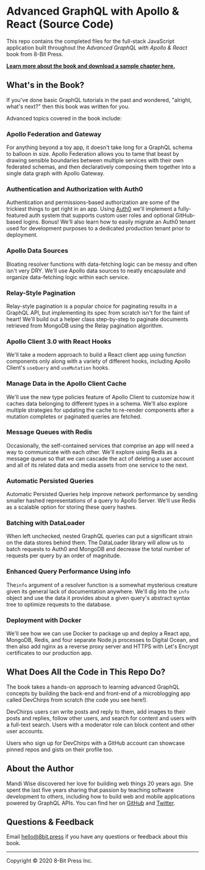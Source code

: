 # Advanced GraphQL with Apollo & React (Source Code)

This repo contains the completed files for the full-stack JavaScript application built throughout the _Advanced GraphQL with Apollo & React_ book from 8-Bit Press.

**[Learn more about the book and download a sample chapter here.](https://8bit.press/book/advanced-graphql)**

## What's in the Book?

If you've done basic GraphQL tutorials in the past and wondered, "alright, what's next?" then this book was written for you.

Advanced topics covered in the book include:

### Apollo Federation and Gateway

For anything beyond a toy app, it doesn't take long for a GraphQL schema to balloon in size. Apollo Federation allows you to tame that beast by drawing sensible boundaries between multiple services with their own federated schemas, and then declaratively composing them together into a single data graph with Apollo Gateway.

### Authentication and Authorization with Auth0

Authentication and permissions-based authorization are some of the trickiest things to get right in an app. Using [Auth0](https://auth0.com/) we'll implement a fully-featured auth system that supports custom user roles and optional GitHub-based logins. Bonus! We'll also learn how to easily migrate an Auth0 tenant used for development purposes to a dedicated production tenant prior to deployment.

### Apollo Data Sources

Bloating resolver functions with data-fetching logic can be messy and often isn't very DRY. We'll use Apollo data sources to neatly encapsulate and organize data-fetching logic within each service.

### Relay-Style Pagination

Relay-style pagination is a popular choice for paginating results in a GraphQL API, but implementing its spec from scratch isn't for the faint of heart! We'll build out a helper class step-by-step to paginate documents retrieved from MongoDB using the Relay pagination algorithm.

### Apollo Client 3.0 with React Hooks

We'll take a modern approach to build a React client app using function components only along with a variety of different hooks, including Apollo Client's `useQuery` and `useMutation` hooks.

### Manage Data in the Apollo Client Cache

We'll use the new type policies feature of Apollo Client to customize how it caches data belonging to different types in a schema. We'll also explore multiple strategies for updating the cache to re-render components after a mutation completes or paginated queries are fetched.

### Message Queues with Redis

Occasionally, the self-contained services that comprise an app will need a way to communicate with each other. We'll explore using Redis as a message queue so that we can cascade the act of deleting a user account and all of its related data and media assets from one service to the next.

### Automatic Persisted Queries

Automatic Persisted Queries help improve network performance by sending smaller hashed representations of a query to Apollo Server. We'll use Redis as a scalable option for storing these query hashes.

### Batching with DataLoader

When left unchecked, nested GraphQL queries can put a significant strain on the data stores behind them. The DataLoader library will allow us to batch requests to Auth0 and MongoDB and decrease the total number of requests per query by an order of magnitude.

### Enhanced Query Performance Using info

The`info` argument of a resolver function is a somewhat mysterious creature given its general lack of documentation anywhere. We'll dig into the `info` object and use the data it provides about a given query's abstract syntax tree to optimize requests to the database.

### Deployment with Docker

We'll see how we can use Docker to package up and deploy a React app, MongoDB, Redis, and four separate Node.js processes to Digital Ocean, and then also add nginx as a reverse proxy server and HTTPS with Let's Encrypt certificates to our production app.

## What Does All the Code in This Repo Do?

The book takes a hands-on approach to learning advanced GraphQL concepts by building the back-end and front-end of a microblogging app called DevChirps from scratch (the code you see here!).

DevChirps users can write posts and reply to them, add images to their posts and replies, follow other users, and search for content and users with a full-text search. Users with a moderator role can block content and other user accounts.

Users who sign up for DevChirps with a GitHub account can showcase pinned repos and gists on their profile too.

## About the Author

Mandi Wise discovered her love for building web things 20 years ago. She spent the last five years sharing that passion by teaching software development to others, including how to build web and mobile applications powered by GraphQL APIs. You can find her on [GitHub](https://github.com/mandiwise) and [Twitter](https://twitter.com/mandiwise).

## Questions & Feedback

Email [hello@8bit.press](mailto:hello@8bit.press) if you have any questions or feedback about this book.

---

Copyright © 2020 8-Bit Press Inc.
